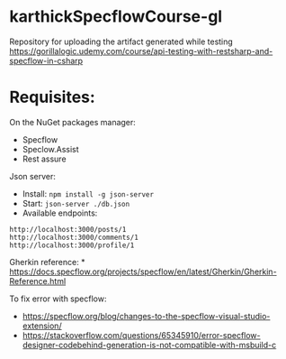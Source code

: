 # karthickSpecflowCourse-gl
Repository for uploading the artifact generated while testing https://gorillalogic.udemy.com/course/api-testing-with-restsharp-and-specflow-in-csharp

# Requisites:

On the NuGet packages manager:
* Specflow 
* Speclow.Assist
* Rest assure

Json server:
* Install: `npm install -g json-server`
* Start: `json-server ./db.json`
* Available endpoints:

```
http://localhost:3000/posts/1
http://localhost:3000/comments/1
http://localhost:3000/profile/1
```

Gherkin reference:
	* https://docs.specflow.org/projects/specflow/en/latest/Gherkin/Gherkin-Reference.html

To fix error with specflow:
* https://specflow.org/blog/changes-to-the-specflow-visual-studio-extension/
* https://stackoverflow.com/questions/65345910/error-specflow-designer-codebehind-generation-is-not-compatible-with-msbuild-c

